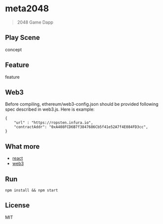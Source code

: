 # meta2048

> 2048 Game Dapp

## Play Scene

concept

## Feature

feature

## Web3
Before compiling, ethereum/web3-config.json should be provided following spec described in web3.js. Here is example:
```shell
{
    "url" : "https://ropsten.infura.io",
    "contractAddr": "0xA408FCD6B7f3847686Cb5f41e52A7f4E084FD3cc",
}
```

## What more
- [react](https://www.npmjs.com/package/react)
- [web3](https://www.npmjs.com/package/web3)

## Run
```shell
npm install && npm start
```

## License
MIT

